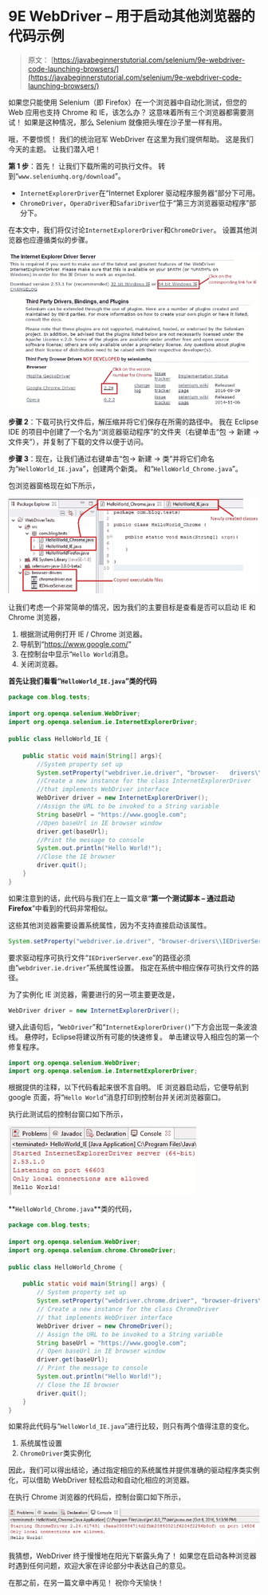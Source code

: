 # 9E WebDriver – 用于启动其他浏览器的代码示例

> 原文： [https://javabeginnerstutorial.com/selenium/9e-webdriver-code-launching-browsers/](https://javabeginnerstutorial.com/selenium/9e-webdriver-code-launching-browsers/)

如果您只能使用 Selenium（即 Firefox）在一个浏览器中自动化测试，但您的 Web 应用也支持 Chrome 和 IE，该怎么办？ 这意味着所有三个浏览器都需要测试！ 如果是这种情况，那么 Selenium 就像把头埋在沙子里一样有用。

哦，不要惊慌！ 我们的统治冠军 WebDriver 在这里为我们提供帮助。 这是我们今天的主题。 让我们潜入吧！

**第 1 步**：首先！ 让我们下载所需的可执行文件。 转到“`www.seleniumhq.org/download`”。

*   `InternetExplorerDriver`在“Internet Explorer 驱动程序服务器”部分下可用。
*   `ChromeDriver`，`OperaDriver`和`SafariDriver`位于“第三方浏览器驱动程序”部分下。

在本文中，我们将仅讨论`InternetExplorerDriver`和`ChromeDriver`。 设置其他浏览器也应遵循类似的步骤。

![Browser download](img/10655a5d16771e9ca93d13474f7932c7.png)

**步骤 2**：下载可执行文件后，解压缩并将它们保存在所需的路径中。 我在 Eclipse IDE 的项目中创建了一个名为“浏览器驱动程序”的文件夹（右键单击“包 -> 新建 -> 文件夹”），并复制了下载的文件以便于访问。

**步骤 3**：现在，让我们通过右键单击“包-> 新建 -> 类”并将它们命名为“`HelloWorld_IE.java`”，创建两个新类。 和“`HelloWorld_Chrome.java`”。

包浏览器窗格现在如下所示，

![Eclipse window](img/ebd69f7cfb885357926bbf804e51ae73.png)

让我们考虑一个非常简单的情况，因为我们的主要目标是查看是否可以启动 IE 和 Chrome 浏览器，

1.  根据测试用例打开 IE / Chrome 浏览器。
2.  导航到“<https://www.google.com/>”
3.  在控制台中显示“`Hello World`消息。
4.  关闭浏览器。

**首先让我们看看“`HelloWorld_IE.java`”类的代码**

```java
package com.blog.tests;

import org.openqa.selenium.WebDriver;
import org.openqa.selenium.ie.InternetExplorerDriver;

public class HelloWorld_IE {

	public static void main(String[] args){
		//System property set up
		System.setProperty("webdriver.ie.driver", "browser-   drivers\\IEDriverServer.exe");
		//Create a new instance for the class InternetExplorerDriver
		//that implements WebDriver interface
		WebDriver driver = new InternetExplorerDriver();
		//Assign the URL to be invoked to a String variable
		String baseUrl = "https://www.google.com";
		//Open baseUrl in IE browser window
		driver.get(baseUrl);
		//Print the message to console
		System.out.println("Hello World!");
		//Close the IE browser
		driver.quit();
	}
} 
```

如果注意到的话，此代码与我们在上一篇文章“**第一个测试脚本 – 通过启动 Firefox**”中看到的代码非常相似。

这些其他浏览器需要设置系统属性，因为不支持直接启动该属性。

```java
System.setProperty("webdriver.ie.driver", "browser-drivers\\IEDriverServer.exe");
```

要求驱动程序可执行文件“`IEDriverServer.exe`”的路径必须由“`webdriver.ie.driver`”系统属性设置。 指定在系统中相应保存可执行文件的路径。

为了实例化 IE 浏览器，需要进行的另一项主要更改是，

```java
WebDriver driver = new InternetExplorerDriver();
```

键入此语句后，“`WebDriver`”和“`InternetExplorerDriver()`”下方会出现一条波浪线。 悬停时，Eclipse将建议所有可能的快速修复。 单击建议导入相应包的第一个修复程序。

```java
import org.openqa.selenium.WebDriver;
import org.openqa.selenium.ie.InternetExplorerDriver;
```

根据提供的注释，以下代码看起来很不言自明。 IE 浏览器启动后，它便导航到 google 页面，将“`Hello World`”消息打印到控制台并关闭浏览器窗口。

执行此测试后的控制台窗口如下所示，

![Eclipse console](img/80b565da3a0417d5f513219c7b3d81dc.png)

**`HelloWorld_Chrome.java`**类的代码，

```java
package com.blog.tests;

import org.openqa.selenium.WebDriver;
import org.openqa.selenium.chrome.ChromeDriver;

public class HelloWorld_Chrome {

	public static void main(String[] args) {
		// System property set up
		System.setProperty("webdriver.chrome.driver", "browser-drivers\\chromedriver.exe");
		// Create a new instance for the class ChromeDriver
		// that implements WebDriver interface
		WebDriver driver = new ChromeDriver();
		// Assign the URL to be invoked to a String variable
		String baseUrl = "https://www.google.com";
		// Open baseUrl in IE browser window
		driver.get(baseUrl);
		// Print the message to console
		System.out.println("Hello World!");
		// Close the IE browser
		driver.quit();
	}
}
```

如果将此代码与“`HelloWorld_IE.java`”进行比较，则只有两个值得注意的变化。

1.  系统属性设置
2.  `ChromeDriver`类实例化

因此，我们可以得出结论，通过指定相应的系统属性并提供准确的驱动程序类实例化，可以借助 WebDriver 轻松启动和自动化相应的浏览器。

在执行 Chrome 浏览器的代码后，控制台窗口如下所示，

![ConsoleOutput](img/dc6554a9843a4bed5594a69c7ae71c0d.png)

我猜想，WebDriver 终于慢慢地在阳光下崭露头角了！ 如果您在启动各种浏览器时遇到任何问题，欢迎大家在评论部分中表达自己的意见。

在那之前，在另一篇文章中再见！ 祝你今天愉快！

